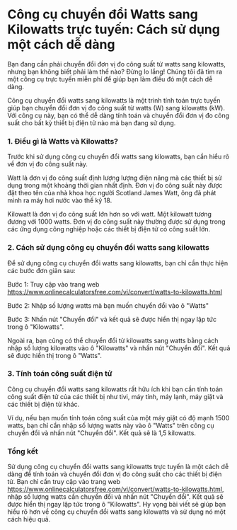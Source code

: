 Công cụ chuyển đổi Watts sang Kilowatts trực tuyến: Cách sử dụng một cách dễ dàng
=================================================================================

Bạn đang cần phải chuyển đổi đơn vị đo công suất từ watts sang kilowatts, nhưng bạn không biết phải làm thế nào? Đừng lo lắng! Chúng tôi đã tìm ra một công cụ trực tuyến miễn phí để giúp bạn làm điều đó một cách dễ dàng.

Công cụ chuyển đổi watts sang kilowatts là một trình tính toán trực tuyến giúp bạn chuyển đổi đơn vị đo công suất từ watts (W) sang kilowatts (kW). Với công cụ này, bạn có thể dễ dàng tính toán và chuyển đổi đơn vị đo công suất cho bất kỳ thiết bị điện tử nào mà bạn đang sử dụng.

### 1. Điều gì là Watts và Kilowatts?

Trước khi sử dụng công cụ chuyển đổi watts sang kilowatts, bạn cần hiểu rõ về đơn vị đo công suất này.

Watt là đơn vị đo công suất định lượng lượng điện năng mà các thiết bị sử dụng trong một khoảng thời gian nhất định. Đơn vị đo công suất này được đặt theo tên của nhà khoa học người Scotland James Watt, ông đã phát minh ra máy hơi nước vào thế kỷ 18.

Kilowatt là đơn vị đo công suất lớn hơn so với watt. Một kilowatt tương đương với 1000 watts. Đơn vị đo công suất này thường được sử dụng trong các ứng dụng công nghiệp hoặc các thiết bị điện tử có công suất lớn.

### 2. Cách sử dụng công cụ chuyển đổi watts sang kilowatts

Để sử dụng công cụ chuyển đổi watts sang kilowatts, bạn chỉ cần thực hiện các bước đơn giản sau:

Bước 1: Truy cập vào trang web <https://www.onlinecalculatorsfree.com/vi/convert/watts-to-kilowatts.html>

Bước 2: Nhập số lượng watts mà bạn muốn chuyển đổi vào ô "Watts"

Bước 3: Nhấn nút "Chuyển đổi" và kết quả sẽ được hiển thị ngay lập tức trong ô "Kilowatts".

Ngoài ra, bạn cũng có thể chuyển đổi từ kilowatts sang watts bằng cách nhập số lượng kilowatts vào ô "Kilowatts" và nhấn nút "Chuyển đổi". Kết quả sẽ được hiển thị trong ô "Watts".

### 3. Tính toán công suất điện tử

Công cụ chuyển đổi watts sang kilowatts rất hữu ích khi bạn cần tính toán công suất điện tử của các thiết bị như tivi, máy tính, máy lạnh, máy giặt và các thiết bị điện tử khác.

Ví dụ, nếu bạn muốn tính toán công suất của một máy giặt có độ mạnh 1500 watts, bạn chỉ cần nhập số lượng watts này vào ô "Watts" trên công cụ chuyển đổi và nhấn nút "Chuyển đổi". Kết quả sẽ là 1,5 kilowatts.

### Tổng kết

Sử dụng công cụ chuyển đổi watts sang kilowatts trực tuyến là một cách dễ dàng để tính toán và chuyển đổi đơn vị đo công suất cho các thiết bị điện tử. Bạn chỉ cần truy cập vào trang web <https://www.onlinecalculatorsfree.com/vi/convert/watts-to-kilowatts.html>, nhập số lượng watts cần chuyển đổi và nhấn nút "Chuyển đổi". Kết quả sẽ được hiển thị ngay lập tức trong ô "Kilowatts". Hy vọng bài viết sẽ giúp bạn hiểu rõ hơn về công cụ chuyển đổi watts sang kilowatts và sử dụng nó một cách hiệu quả.